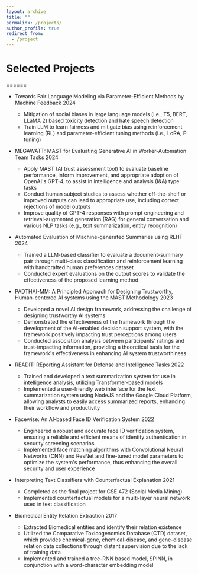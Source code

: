 ```yaml
---
layout: archive
title: ""
permalink: /projects/
author_profile: true
redirect_from:
  - /project
---
```


# Selected Projects
======
* Towards Fair Language Modeling via Parameter-Efficient Methods by Machine Feedback 2024
  * Mitigation of social biases in large language models (i.e., T5, BERT, LLaMA 2) based toxicity detection and hate speech detection
  * Train LLM to learn fairness and mitigate bias using reinforcement learning (RL) and parameter-efficient tuning methods (i.e., LoRA, P-tuning)

* MEGAWATT: MAST for Evaluating Generative AI in Worker-Automation Team Tasks 2024
  * Apply MAST (AI trust assessment tool) to evaluate baseline performance, inform improvement, and appropriate adoption of OpenAI's GPT-4, to assist in intelligence and analysis (I&A) type tasks
  * Conduct human subject studies to assess whether off-the-shelf or improved outputs can lead to appropriate use, including correct rejections of model outputs
  * Improve quality of GPT-4 responses with prompt engineering and retrieval-augmented generation (RAG) for general conversation and various NLP tasks (e.g., text summarization, entity recognition)

* Automated Evaluation of Machine-generated Summaries using RLHF 2024
  * Trained a LLM-based classifier to evaluate a document-summary pair through multi-class classification and reinforcement learning with handcrafted human preferences dataset
  * Conducted expert evaluations on the output scores to validate the effectiveness of the proposed learning method

* PADTHAI-MM: A Principled Approach for Designing Trustworthy, Human-centered AI systems using the MAST Methodology 2023
  * Developed a novel AI design framework, addressing the challenge of designing trustworthy AI systems
  * Demonstrated the effectiveness of the framework through the development of the AI-enabled decision support system, with the framework positively impacting trust perceptions among users
  * Conducted association analysis between participants' ratings and trust-impacting information, providing a theoretical basis for the framework's effectiveness in enhancing AI system trustworthiness

* READIT: REporting Assistant for Defense and Intelligence Tasks 2022
  * Trained and developed a text summarization system for use in intelligence analysis, utilizing Transformer-based models
  * Implemented a user-friendly web interface for the text summarization system using NodeJS and the Google Cloud Platform, allowing analysts to easily access summarized reports, enhancing their workflow and productivity

* Facewise: An AI-based Face ID Verification System 2022
  * Engineered a robust and accurate face ID verification system, ensuring a reliable and efficient means of identity authentication in security screening scenarios
  * Implemented face matching algorithms with Convolutional Neural Networks (CNN) and ResNet and fine-tuned model parameters to optimize the system's performance, thus enhancing the overall security and user experience

* Interpreting Text Classifiers with Counterfactual Explanation 2021
  * Completed as the final project for CSE 472 (Social Media Mining)
  * Implemented counterfactual models for a multi-layer neural network used in text classification

* Biomedical Entity Relation Extraction 2017
  * Extracted Biomedical entities and identify their relation existence
  * Utilized the Comparative Toxicogenomics Database (CTD) dataset, which provides chemical-gene, chemical-disease, and gene-disease relation data collections through distant supervision due to the lack of training data
  * Implemented and trained a tree-RNN based model, SPINN, in conjunction with a word-character embedding model
